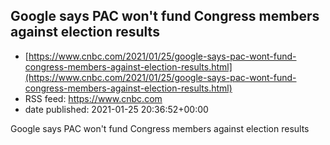## Google says PAC won't fund Congress members against election results
 - [https://www.cnbc.com/2021/01/25/google-says-pac-wont-fund-congress-members-against-election-results.html](https://www.cnbc.com/2021/01/25/google-says-pac-wont-fund-congress-members-against-election-results.html)
 - RSS feed: https://www.cnbc.com
 - date published: 2021-01-25 20:36:52+00:00

Google says PAC won't fund Congress members against election results

